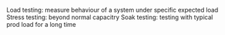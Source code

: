 Load testing: measure behaviour of a system under specific expected load
Stress testing: beyond normal capacitry
Soak testing: testing with typical prod load for a long time